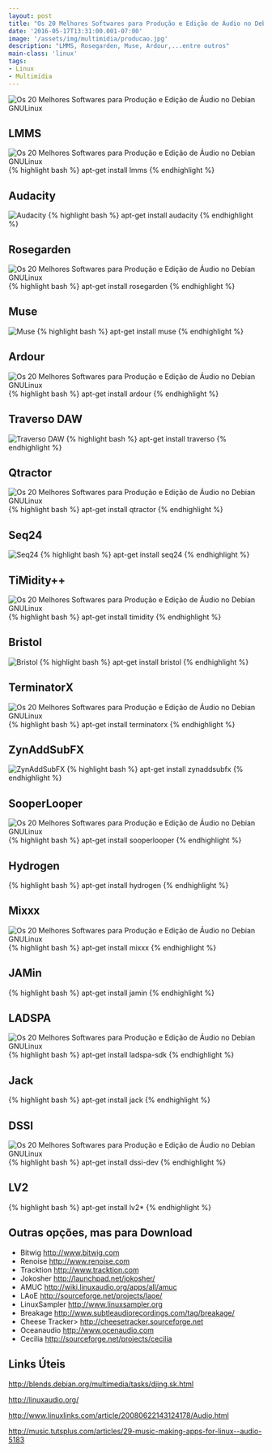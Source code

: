 ```yaml
---
layout: post
title: "Os 20 Melhores Softwares para Produção e Edição de Áudio no Debian GNULinux"
date: '2016-05-17T13:31:00.001-07:00'
image: '/assets/img/multimidia/producao.jpg'
description: "LMMS, Rosegarden, Muse, Ardour,...entre outros"
main-class: 'linux'
tags:
- Linux
- Multimídia
---
```


![Os 20 Melhores Softwares para Produção e Edição de Áudio no Debian GNULinux](/assets/img/multimidia/producao.jpg "Os 20 Melhores Softwares para Produção e Edição de Áudio no Debian GNULinux")

## LMMS
![Os 20 Melhores Softwares para Produção e Edição de Áudio no Debian GNULinux](/assets/img/multimidia/lmms.jpg "Os 20 Melhores Softwares para Produção e Edição de Áudio no Debian GNULinux")
{% highlight bash %}
apt-get install lmms
{% endhighlight %}

## Audacity
![Audacity](/assets/img/multimidia/audacity.jpg "Audacity")
{% highlight bash %}
apt-get install audacity
{% endhighlight %}

## Rosegarden
![Os 20 Melhores Softwares para Produção e Edição de Áudio no Debian GNULinux](/assets/img/multimidia/rosegarden.jpg "Os 20 Melhores Softwares para Produção e Edição de Áudio no Debian GNULinux")
{% highlight bash %}
apt-get install rosegarden
{% endhighlight %}

## Muse
![Muse](/assets/img/multimidia/MuSe.jpg "Muse")
{% highlight bash %}
apt-get install muse
{% endhighlight %}

## Ardour
![Os 20 Melhores Softwares para Produção e Edição de Áudio no Debian GNULinux](/assets/img/multimidia/ardour.jpg "Os 20 Melhores Softwares para Produção e Edição de Áudio no Debian GNULinux")
{% highlight bash %}
apt-get install ardour
{% endhighlight %}

## Traverso DAW
![Traverso DAW](/assets/img/multimidia/Traverso-DAW.jpg "Traverso DAW")
{% highlight bash %}
apt-get install traverso
{% endhighlight %}

## Qtractor
![Os 20 Melhores Softwares para Produção e Edição de Áudio no Debian GNULinux](/assets/img/multimidia/qtractor.jpg "Os 20 Melhores Softwares para Produção e Edição de Áudio no Debian GNULinux")
{% highlight bash %}
apt-get install qtractor
{% endhighlight %}

## Seq24
![Seq24](/assets/img/multimidia/Seq24.jpg "Seq24")
{% highlight bash %}
apt-get install seq24
{% endhighlight %}

## TiMidity++
![Os 20 Melhores Softwares para Produção e Edição de Áudio no Debian GNULinux](/assets/img/multimidia/TiMidity%252B%252B.jpg "Os 20 Melhores Softwares para Produção e Edição de Áudio no Debian GNULinux")
{% highlight bash %}
apt-get install timidity
{% endhighlight %}

## Bristol
![Bristol](/assets/img/multimidia/Bristol.jpg "Bristol")
{% highlight bash %}
apt-get install bristol
{% endhighlight %}

## TerminatorX
![Os 20 Melhores Softwares para Produção e Edição de Áudio no Debian GNULinux](/assets/img/multimidia/TerminatorX.jpg "Os 20 Melhores Softwares para Produção e Edição de Áudio no Debian GNULinux")
{% highlight bash %}
apt-get install terminatorx
{% endhighlight %}

## ZynAddSubFX
![ZynAddSubFX](/assets/img/multimidia/ZynAddSubFX.jpg "ZynAddSubFX")
{% highlight bash %}
apt-get install zynaddsubfx
{% endhighlight %}

## SooperLooper
![Os 20 Melhores Softwares para Produção e Edição de Áudio no Debian GNULinux](/assets/img/multimidia/SooperLooper.jpg "Os 20 Melhores Softwares para Produção e Edição de Áudio no Debian GNULinux")
{% highlight bash %}
apt-get install sooperlooper
{% endhighlight %}

## Hydrogen
{% highlight bash %}
apt-get install hydrogen
{% endhighlight %}

## Mixxx
![Os 20 Melhores Softwares para Produção e Edição de Áudio no Debian GNULinux](/assets/img/multimidia/mixxx.jpg "Os 20 Melhores Softwares para Produção e Edição de Áudio no Debian GNULinux")
{% highlight bash %}
apt-get install mixxx
{% endhighlight %}

## JAMin
{% highlight bash %}
apt-get install jamin
{% endhighlight %}

## LADSPA
![Os 20 Melhores Softwares para Produção e Edição de Áudio no Debian GNULinux](/assets/img/multimidia/LADSPA.jpg "Os 20 Melhores Softwares para Produção e Edição de Áudio no Debian GNULinux")
{% highlight bash %}
apt-get install ladspa-sdk
{% endhighlight %}

## Jack
{% highlight bash %}
apt-get install jack
{% endhighlight %}

## DSSI
![Os 20 Melhores Softwares para Produção e Edição de Áudio no Debian GNULinux](/assets/img/multimidia/DSSI.jpg "Os 20 Melhores Softwares para Produção e Edição de Áudio no Debian GNULinux")
{% highlight bash %}
apt-get install dssi-dev
{% endhighlight %}

## LV2
{% highlight bash %}
apt-get install lv2*
{% endhighlight %}

## Outras opções, mas para Download
+ Bitwig
<http://www.bitwig.com>
+ Renoise
<http://www.renoise.com>
+ Tracktion
<http://www.tracktion.com>
+ Jokosher
<http://launchpad.net/jokosher/>
+ AMUC
<http://wiki.linuxaudio.org/apps/all/amuc>
+ LAoE
<http://sourceforge.net/projects/laoe/>
+ LinuxSampler
<http://www.linuxsampler.org>
+ Breakage
<http://www.subtleaudiorecordings.com/tag/breakage/>
+ Cheese Tracker>
<http://cheesetracker.sourceforge.net>
+ Oceanaudio
<http://www.ocenaudio.com>
+ Cecilia
<http://sourceforge.net/projects/cecilia>

## Links Úteis

<http://blends.debian.org/multimedia/tasks/djing.sk.html>

<http://linuxaudio.org/>

<http://www.linuxlinks.com/article/20080622143124178/Audio.html>

<http://music.tutsplus.com/articles/29-music-making-apps-for-linux--audio-5183>

<script async src="https://pagead2.googlesyndication.com/pagead/js/adsbygoogle.js"></script>

<!-- Informat -->
<ins class="adsbygoogle"
 style="display:block"
 data-ad-client="ca-pub-2838251107855362"
 data-ad-slot="2327980059"
 data-ad-format="auto"
 data-full-width-responsive="true"></ins>

<script>
(adsbygoogle = window.adsbygoogle || []).push({});
</script>

